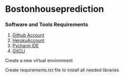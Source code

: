 # Bostonhouseprediction

### Software and Tools Requirements

1. [Github Account](https://github.com)
2. [HerokuAccount](https://heroku.com)
3. [Pycharm IDE](https://www.jetbrains.com/pycharm/)
4. [GitCLI](https://git-scm.com/book/en/v2/Getting-Started-The-Command-Line)

Create a new virtual environment 

Create requirements.txt file to install all needed libraries
